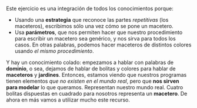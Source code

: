 Este ejercicio es una integración de todos los conocimientos porque:

- Usando una **estrategia** que reconoce las partes _repetitivas_ (los maceteros), escribimos sólo una vez cómo se pone un macetero.
- Usa **parámetros**, que nos permiten hacer que nuestro procedimiento para escribir un macetero sea genérico, y nos sirva para todos los casos. En otras palabras, podemos hacer maceteros de distintos colores usando _el mismo procedimiento_.

Y hay un conocimiento colado: empezamos a hablar con palabras de **dominio**, o sea, dejamos de hablar de bolitas y colores para hablar de **maceteros** y **jardines**. Entonces, estamos viendo que nuestros programas tienen elementos _que no existen en el mundo real_, pero que **nos sirven para modelar** lo que queramos. Representan nuestro mundo real. Cuatro bolitas dispuestas en cuadrado para nosotros representa un **macetero**. De ahora en más vamos a utilizar mucho este recurso.